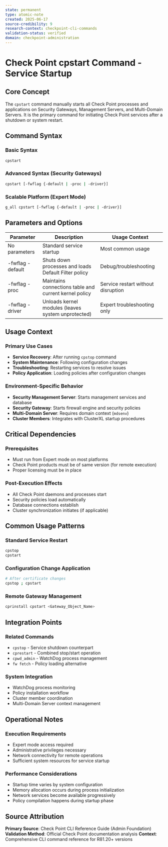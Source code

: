 ```yaml
---
state: permanent
type: atomic-note
created: 2025-06-17
source-credibility: 9
research-context: checkpoint-cli-commands
validation-status: verified
domain: checkpoint-administration
---
```


# Check Point cpstart Command - Service Startup

## Core Concept

The `cpstart` command manually starts all Check Point processes and applications on Security Gateways, Management Servers, and Multi-Domain Servers. It is the primary command for initiating Check Point services after a shutdown or system restart.

## Command Syntax

### Basic Syntax
```bash
cpstart
```

### Advanced Syntax (Security Gateways)
```bash
cpstart [-fwflag {-default | -proc | -driver}]
```

### Scalable Platform (Expert Mode)
```bash
g_all cpstart [-fwflag {-default | -proc | -driver}]
```

## Parameters and Options

| Parameter | Description | Usage Context |
|-----------|-------------|---------------|
| No parameters | Standard service startup | Most common usage |
| -fwflag -default | Shuts down processes and loads Default Filter policy | Debug/troubleshooting |
| -fwflag -proc | Maintains connections table and current kernel policy | Service restart without disruption |
| -fwflag -driver | Unloads kernel modules (leaves system unprotected) | Expert troubleshooting only |

## Usage Context

### Primary Use Cases
- **Service Recovery**: After running `cpstop` command
- **System Maintenance**: Following configuration changes
- **Troubleshooting**: Restarting services to resolve issues
- **Policy Application**: Loading policies after configuration changes

### Environment-Specific Behavior
- **Security Management Server**: Starts management services and database
- **Security Gateway**: Starts firewall engine and security policies
- **Multi-Domain Server**: Requires domain context (`mdsenv`)
- **Cluster Members**: Integrates with ClusterXL startup procedures

## Critical Dependencies

### Prerequisites
- Must run from Expert mode on most platforms
- Check Point products must be of same version (for remote execution)
- Proper licensing must be in place

### Post-Execution Effects
- All Check Point daemons and processes start
- Security policies load automatically
- Database connections establish
- Cluster synchronization initiates (if applicable)

## Common Usage Patterns

### Standard Service Restart
```bash
cpstop
cpstart
```

### Configuration Change Application
```bash
# After certificate changes
cpstop ; cpstart
```

### Remote Gateway Management
```bash
cprinstall cpstart <Gateway_Object_Name>
```

## Integration Points

### Related Commands
- `cpstop` - Service shutdown counterpart
- `cprestart` - Combined stop/start operation
- `cpwd_admin` - WatchDog process management
- `fw fetch` - Policy loading alternative

### System Integration
- WatchDog process monitoring
- Policy installation workflow
- Cluster member coordination
- Multi-Domain Server context management

## Operational Notes

### Execution Requirements
- Expert mode access required
- Administrative privileges necessary
- Network connectivity for remote operations
- Sufficient system resources for service startup

### Performance Considerations
- Startup time varies by system configuration
- Memory allocation occurs during process initialization
- Network services become available progressively
- Policy compilation happens during startup phase

## Source Attribution

**Primary Source**: Check Point CLI Reference Guide (Admin Foundation)
**Validation Method**: Official Check Point documentation analysis
**Context**: Comprehensive CLI command reference for R81.20+ versions